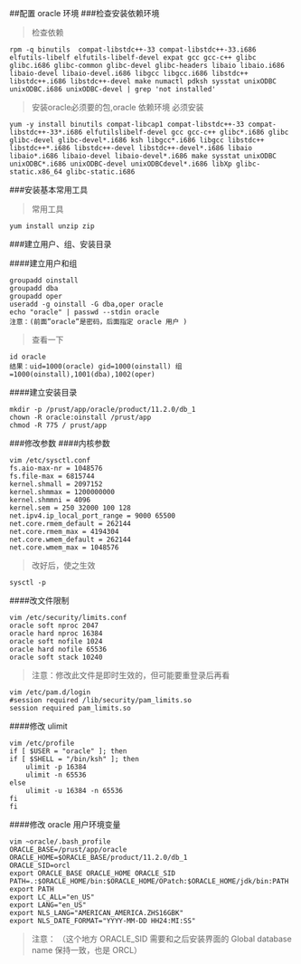 ##配置 oracle 环境
###检查安装依赖环境
>检查依赖

~~~
rpm -q binutils  compat-libstdc++-33 compat-libstdc++-33.i686  elfutils-libelf elfutils-libelf-devel expat gcc gcc-c++ glibc glibc.i686 glibc-common glibc-devel glibc-headers libaio libaio.i686 libaio-devel libaio-devel.i686 libgcc libgcc.i686 libstdc++ libstdc++.i686 libstdc++-devel make numactl pdksh sysstat unixODBC unixODBC.i686 unixODBC-devel | grep 'not installed'
~~~
>安装oracle必须要的包,oracle 依赖环境 必须安装

~~~~
yum -y install binutils compat-libcap1 compat-libstdc++-33 compat-libstdc++-33*.i686 elfutilslibelf-devel gcc gcc-c++ glibc*.i686 glibc glibc-devel glibc-devel*.i686 ksh libgcc*.i686 libgcc libstdc++ libstdc++*.i686 libstdc++-devel libstdc++-devel*.i686 libaio libaio*.i686 libaio-devel libaio-devel*.i686 make sysstat unixODBC unixODBC*.i686 unixODBC-devel unixODBCdevel*.i686 libXp glibc-static.x86_64 glibc-static.i686
~~~~
###安装基本常用工具
>常用工具

~~~
yum install unzip zip
~~~


###建立用户、组、安装目录

####建立用户和组

~~~
groupadd oinstall
groupadd dba
groupadd oper
useradd -g oinstall -G dba,oper oracle
echo "oracle" | passwd --stdin oracle
注意：(前面”oracle”是密码，后面指定 oracle 用户 )
~~~
>查看一下

~~~
id oracle
结果：uid=1000(oracle) gid=1000(oinstall) 组=1000(oinstall),1001(dba),1002(oper)
~~~
####建立安装目录

~~~
mkdir -p /prust/app/oracle/product/11.2.0/db_1
chown -R oracle:oinstall /prust/app
chmod -R 775 / prust/app
~~~

###修改参数
####内核参数

~~~
vim /etc/sysctl.conf
fs.aio-max-nr = 1048576
fs.file-max = 6815744
kernel.shmall = 2097152
kernel.shmmax = 1200000000
kernel.shmmni = 4096
kernel.sem = 250 32000 100 128
net.ipv4.ip_local_port_range = 9000 65500
net.core.rmem_default = 262144
net.core.rmem_max = 4194304
net.core.wmem_default = 262144
net.core.wmem_max = 1048576
~~~
>改好后，使之生效

    sysctl -p

####改文件限制

~~~
vim /etc/security/limits.conf
oracle soft nproc 2047
oracle hard nproc 16384
oracle soft nofile 1024
oracle hard nofile 65536
oracle soft stack 10240
~~~
>注意：修改此文件是即时生效的，但可能要重登录后再看

~~~
vim /etc/pam.d/login
#session required /lib/security/pam_limits.so
session required pam_limits.so
~~~

####修改 ulimit

~~~
vim /etc/profile
if [ $USER = "oracle" ]; then
if [ $SHELL = "/bin/ksh" ]; then
	ulimit -p 16384
	ulimit -n 65536
else
	ulimit -u 16384 -n 65536
fi
fi
~~~
####修改 oracle 用户环境变量

~~~
vim ~oracle/.bash_profile
ORACLE_BASE=/prust/app/oracle
ORACLE_HOME=$ORACLE_BASE/product/11.2.0/db_1
ORACLE_SID=orcl
export ORACLE_BASE ORACLE_HOME ORACLE_SID
PATH=.:$ORACLE_HOME/bin:$ORACLE_HOME/OPatch:$ORACLE_HOME/jdk/bin:PATH
export PATH
export LC_ALL="en_US"
export LANG="en_US"
export NLS_LANG="AMERICAN_AMERICA.ZHS16GBK"
export NLS_DATE_FORMAT="YYYY-MM-DD HH24:MI:SS"
~~~
>注意：
（这个地方 ORACLE_SID 需要和之后安装界面的 Global database name 保持一致，也是
ORCL）

